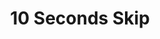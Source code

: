 ---
  id: "2111"
  fieldLayoutId: "89"
  uid: "ee6a764b-b00d-4e6b-a32f-b911cef2199c"
  enabled: "1"
  archived: "0"
  dateCreated: "2018-05-16 03:36:24"
  dateUpdated: "2019-01-28 02:47:25"
  siteSettingsId: "2111"
  slug: "10-seconds-skip"
  siteId: "1"
  uri: "patterns/ios/entry/10-seconds-skip"
  enabledForSite: "1"
  sectionId: "2"
  typeId: "2"
  authorId: "1"
  postDate: "2018-05-16 05:01:00"
  expiryDate: null
  contentId: "2111"
  title: "10 Seconds Skip"
  field_allColorsComputed: null
  field_allColorsComputedIllustration: null
  field_allColorsComputedThumbnail: null
  field_appDescription: null
  field_appDescriptionSentiment: null
  field_audio: "0"
  field_authorFaq: null
  field_bgThumbPosition: "center top"
  field_body: null
  field_captureSize: null
  field_categoriesRaw: "power user,reducing friction,"
  field_categoryInPlainText: null
  field_coldThumbTransform: null
  field_colorPalette: null
  field_contributorName: null
  field_contributorUrl: null
  field_coverColor: null
  field_dominantColor: null
  field_externalContributor: "0"
  field_fetchWebsiteData: null
  field_fullName: null
  field_gfycatSource: null
  field_gif: "0"
  field_gumletUrl: null
  field_gumletUrlNoPreParse: null
  field_howHelps: "<p><strong>Reducing Friction and \"Power User\" feature. </strong></p><p>Manipulating playback time in a mobile device is usually a frustrating experience that can challenge the dexterity of the end user. </p><p>This interaction allows YouTube to reduce the friction that results from manipulating the video playback and it creates an alternative that can ultimately replace the universal, but finicky playback progress bar interactions. </p><p>Although this feature shows up to the users through a concise walkthrough that teaches the interaction, it certainly classifies as a \"power user\" feature since it relies on a gesture (not a visible UI element.)</p>"
  field_howWorks: "<p>The YouTube app provides a mobile user experience that allows YouTube users to browse and watch videos hosted on YouTube. </p><p>Since the inception of mobile video apps, the interaction that allows users to fast-forward or rewind a video has been one of the most challenging areas. Most apps rely on the video playback progress bar, to enable the users to manipulate the timing of the playback.</p><p>However, this interaction has proven to be finicky and not entirely reliable.</p><p>The YouTube app tackles this challenge by allowing users to fast forward or rewind through a hidden interaction.</p><p>When users are watching a video, they can move through the playback timeline by quickly double tapping in the left or right area of a video box, regardless if it's full screen or not. </p><p>A double tap on the left area will trigger a 10-second rewind while a double tap on the right area will trigger a 10-second fast forward. A rapid succession of more than two taps will increase the number of skipped seconds.</p><p>For example, three consecutive taps will trigger a 20-second skip instead of 10.</p><p>These gestures allow the YouTube users to have an accessible an easy to interact with the video playback on a mobile device.</p>"
  field_iconColors: null
  field_iconComputedColors: null
  field_illustrationSource: null
  field_imagePathRaw: "https://s3-us-west-2.amazonaws.com/waveguideio/captures/waves/youtube-10sec.png"
  field_imageTextOcr: null
  field_depthArticleBody: null
  field_lpSentimentScore: null
  field_lpUrl: null
  field_mediaEmbed: null
  field_mobileId: null
  field_mobileShotSrc: null
  field_newsObject: null
  field_pageFetchJsonString: null
  field_patternSrc: "YouTube"
  field_platformRaw: "iOS"
  field_qualityDescription: null
  field_rawResponse: null
  field_readingDuration: null
  field_readingDurationSeconds: null
  field_readingEaseLevel: null
  field_readingEaseScore: null
  field_references: null
  field_screenshotColors: null
  field_screenshotComputedColors: null
  field_sourceFromArchive: null
  field_strategyDescription: null
  field_thumbColors: null
  field_thumbVideoUrl: null
  field_webDescription: null
  field_webTitle: null
  field_what: "<p>This is a solution found in the YouTube mobile apps. When a user performs a quick double on the edge of the video box the app video will do 10-second fast forward (right double tap) or a 10-second rewind (left double tap)</p>"
  root: null
  lft: null
  rgt: null
  level: null
  structureId: null
  layout: layouts/post.njk
---